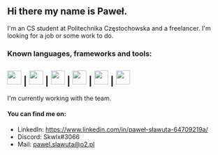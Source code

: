 ## Hi there my name is Paweł.

I'm an CS student at Politechnika Częstochowska and a freelancer. I'm looking for a job or some work to do. 

### Known languages, frameworks and tools:
<img src="https://upload.wikimedia.org/wikipedia/commons/thumb/9/99/Unofficial_JavaScript_logo_2.svg/1200px-Unofficial_JavaScript_logo_2.svg.png" width="32" height="32" /> |
<img src="https://seeklogo.com/images/G/gatsby-logo-1A245AD37F-seeklogo.com.png" width="32" height="32"> |
<img src="https://cdn.worldvectorlogo.com/logos/react.svg" width="32" height="32"> |
<img src="https://d2eip9sf3oo6c2.cloudfront.net/tags/images/000/001/057/full/scsslogo.png" width="32" height="32"> |
<img src="https://bedekodzic.pl/wp-content/uploads/2018/03/flat550x550075f.u1.jpg" width="32" height="32"> |
<img src="https://upload.wikimedia.org/wikipedia/commons/thumb/b/b2/Bootstrap_logo.svg/1200px-Bootstrap_logo.svg.png" width="32" height="32"> 
--------------------------------------------------------------------------------------------------------------------------------------------------------------------
I'm currently working with the team.

#### You can find me on:
* LinkedIn: https://www.linkedin.com/in/paweł-sławuta-64709219a/
* Discord: Skwlx#3066
* Mail: pawel.slawuta@o2.pl
